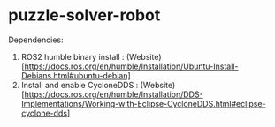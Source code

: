 # puzzle-solver-robot


Dependencies:
1. ROS2 humble binary install : (Website)[https://docs.ros.org/en/humble/Installation/Ubuntu-Install-Debians.html#ubuntu-debian]
2. Install and enable CycloneDDS : (Website)[https://docs.ros.org/en/humble/Installation/DDS-Implementations/Working-with-Eclipse-CycloneDDS.html#eclipse-cyclone-dds]